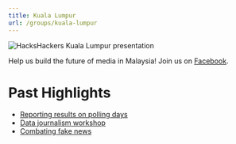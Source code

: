 ```yaml
---
title: Kuala Lumpur
url: /groups/kuala-lumpur
---
```


![HacksHackers Kuala Lumpur presentation](https://scontent-atl3-2.xx.fbcdn.net/v/t1.18169-9/20622287_487999311536588_3027573968312501466_n.png?_nc_cat=105&ccb=1-5&_nc_sid=e3f864&_nc_ohc=zfOMb5CgQtgAX88xhnn&_nc_ht=scontent-atl3-2.xx&oh=bac897a16145acd040b60f6559c07eb0&oe=61CC76C2)

Help us build the future of media in Malaysia! Join us on [Facebook](https://www.facebook.com/HacksHackersKL/).

# Past Highlights

* [Reporting results on polling days](https://www.facebook.com/HacksHackersKL/posts/pfbid0MidmLeYWzHjPGQJTprb8qBwLkgpDRry4J9rV1qifCAkR836Ak6XBwgeepKEDK9dMl)
* [Data journalism workshop](https://www.facebook.com/HacksHackersKL/posts/pfbid02bd3LVvcCdvBofsFF6vPoHtGCfGPtnsFryo5WSDZsscGFup1MsizZxSDWX3HY48cPl)
* [Combating fake news](https://www.facebook.com/HacksHackersKL/posts/pfbid02XGDhJkPwTmVd1PzD85Ft4TAqjW6yPNSHGpgxMJ3M8bnYXMyzi7uDqkSzSLHh6vokl)
